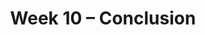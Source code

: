 ---
    title: Week 10 – Conclusion
    weekNumber: 10
    days:
      - date: 2021-5-30
        events:
          "**Lab 9**{: .label .label-lab } **Pipelines (due 5/30)**":
      - date: 2021-6-1
        events:
          "**LEC 27**{: .label .label-lecture } Review":
          "**DIS 9**{: .label .label-disc } **Review**":
      - date: 2021-6-3
        events:
          "**LEC 28**{: .label .label-lecture } Conclusion":
---